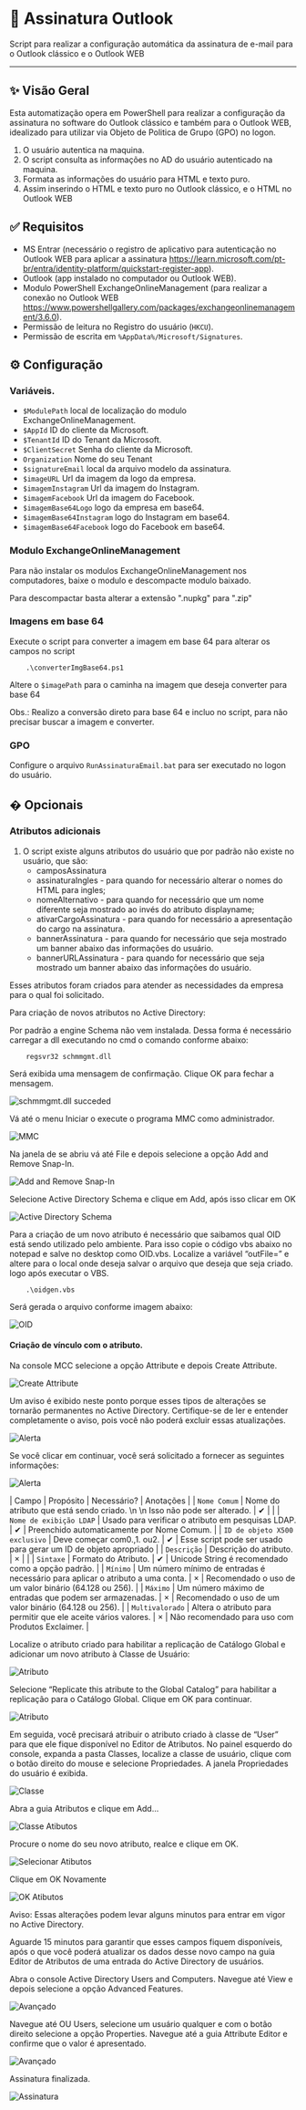 # 📨 Assinatura Outlook

Script para realizar a configuração automática da assinatura de e-mail para o Outlook clássico e o Outlook WEB 

_____________________________________________________________________________

## ✨ Visão Geral

Esta automatização opera em PowerShell para realizar a configuração da assinatura no software do Outlook clássico e também para o Outlook WEB, idealizado para utilizar via Objeto de Politica de Grupo (GPO) no logon. 

1. O usuário autentica na maquina.
2. O script consulta as informações no AD do usuário autenticado na maquina.
3. Formata as informações do usuário para HTML e texto puro.
4. Assim inserindo o HTML e texto puro no Outlook clássico, e o HTML no Outlook WEB 

## ✅ Requisitos

- MS Entrar (necessário o registro de aplicativo para autenticação no Outlook WEB para aplicar a assinatura https://learn.microsoft.com/pt-br/entra/identity-platform/quickstart-register-app). 
- Outlook (app instalado no computador ou Outlook WEB).
- Modulo PowerShell ExchangeOnlineManagement (para realizar a conexão no Outlook WEB https://www.powershellgallery.com/packages/exchangeonlinemanagement/3.6.0).
- Permissão de leitura no Registro do usuário (`HKCU`).  
- Permissão de escrita em `%AppData%/Microsoft/Signatures`.

## ⚙️ Configuração

### Variáveis.

- `$ModulePath` local de localização do modulo ExchangeOnlineManagement.
- `$AppId` ID do cliente da Microsoft.
- `$TenantId` ID do Tenant da Microsoft.
- `$ClientSecret` Senha do cliente da Microsoft.
- `Organization` Nome do seu Tenant
- `$signatureEmail` local da arquivo modelo da assinatura.
- `$imageURL` Url da imagem da logo da empresa.
- `$imagemInstagram` Url da imagem do Instagram. 
- `$imagemFacebook` Url da imagem do Facebook. 
- `$imagemBase64Logo` logo da empresa em base64.
- `$imagemBase64Instagram` logo do Instagram em base64.
- `$imagemBase64Facebook` logo do Facebook em base64.

### Modulo ExchangeOnlineManagement

Para não instalar os modulos ExchangeOnlineManagement nos computadores, baixe o modulo e descompacte modulo baixado.

Para descompactar basta alterar a extensão ".nupkg" para ".zip"

### Imagens em base 64

Execute o script para converter a imagem em base 64 para alterar os campos no script 

```pwsh
	.\converterImgBase64.ps1
```

Altere o `$imagePath` para o caminha na imagem que deseja converter para base 64

Obs.: Realizo a conversão direto para base 64 e incluo no script, para não precisar buscar a imagem e converter.

### GPO

Configure o arquivo `RunAssinaturaEmail.bat` para ser executado no logon do usuário.

## � Opcionais

### Atributos adicionais 

1. O script existe alguns atributos do usuário que por padrão não existe no usuário, que são: 
	- camposAssinatura
	- assinaturaIngles - para quando for necessário alterar o nomes do HTML para ingles;
	- nomeAlternativo - para quando for necessário que um nome diferente seja mostrado ao invés do atributo displayname; 
	- ativarCargoAssinatura - para quando for necessário a apresentação do cargo na assinatura. 
	- bannerAssinatura - para quando for necessário que seja mostrado um banner abaixo das informações do usuário. 
	- bannerURLAssinatura - para quando for necessário que seja mostrado um banner abaixo das informações do usuário. 

Esses atributos foram criados para atender as necessidades da empresa para o qual foi solicitado. 

Para criação de novos atributos no Active Directory: 

Por padrão a engine Schema não vem instalada. Dessa forma é necessário carregar a dll executando no cmd o comando conforme abaixo:
```pwsh
	regsvr32 schmmgmt.dll
```


Será exibida uma mensagem de confirmação. Clique OK para fechar a mensagem.

![schmmgmt.dll succeded](./img/img01.png)

Vá até o menu Iniciar o execute o programa MMC como administrador.

![MMC](./img/img02.png)

Na janela de se abriu vá até File e depois selecione a opção Add and Remove Snap-In.

![Add and Remove Snap-In](./img/img03.png)

Selecione Active Directory Schema e clique em Add, após isso clicar em OK

![Active Directory Schema ](./img/img04.png)

Para a criação de um novo atributo é necessário que saibamos qual OID está sendo utilizado pelo ambiente. Para isso copie o código vbs abaixo no notepad e salve no desktop como OID.vbs. Localize a variável “outFile=” e altere para o local onde deseja salvar o arquivo que deseja que seja criado. logo após executar o VBS.

```pwsh
	.\oidgen.vbs
```

Será gerada o arquivo conforme imagem abaixo:

![OID](./img/img07.png)

#### Criação de vínculo com o atributo.
Na console MCC selecione a opção Attribute e depois Create Attribute.

![Create Attribute](./img/img05.png)

Um aviso é exibido neste ponto porque esses tipos de alterações se tornarão permanentes no Active Directory.
Certifique-se de ler e entender completamente o aviso, pois você não poderá excluir essas atualizações.

![Alerta](./img/img06.png)

Se você clicar em continuar, você será solicitado a fornecer as seguintes informações:

![Alerta](./img/img08.png)

| Campo | Propósito | Necessário? | Anotações |
| `Nome Comum` | Nome do atributo que está sendo criado. \n \n Isso não pode ser alterado. | ✔ |  |
| `Nome de exibição LDAP` | Usado para verificar o atributo em pesquisas LDAP. | ✔ | Preenchido automaticamente por Nome Comum. |
| `ID de objeto X500 exclusivo` | Deve começar com0.,1. ou2. | ✔ | Esse script pode ser usado para gerar um ID de objeto apropriado |
| `Descrição` | Descrição do atributo. | × |  |
| `Sintaxe` | Formato do Atributo. | ✔ | Unicode String é recomendado como a opção padrão. |
| `Mínimo` | Um número mínimo de entradas é necessário para aplicar o atributo a uma conta. | × | Recomendado o uso de um valor binário (64.128 ou 256). |
| `Máximo` | Um número máximo de entradas que podem ser armazenadas. | × | Recomendado o uso de um valor binário (64.128 ou 256). |
| `Multivalorado` | Altera o atributo para permitir que ele aceite vários valores. | × | Não recomendado para uso com Produtos Exclaimer. |


Localize o atributo criado para habilitar a replicação de Catálogo Global e adicionar um novo atributo à Classe de Usuário:

![Atributo](./img/img10.png)

Selecione “Replicate this atribute to the Global Catalog” para habilitar a replicação para o Catálogo Global. Clique em OK para continuar.

![Atributo](./img/img09.png)

Em seguida, você precisará atribuir o atributo criado à classe de “User” para que ele fique disponível no Editor de Atributos.
No painel esquerdo do console, expanda a pasta Classes, localize a classe de usuário, clique com o botão direito do mouse e selecione Propriedades. A janela Propriedades do usuário é exibida.

![Classe](./img/img11.png)

Abra a guia Atributos e clique em Add...

![Classe Atibutos](./img/img12.png)

Procure o nome do seu novo atributo, realce e clique em OK.

![Selecionar Atibutos](./img/img13.png)

Clique em OK Novamente

![OK Atibutos](./img/img014.png)

Aviso: Essas alterações podem levar alguns minutos para entrar em vigor no Active Directory.

Aguarde 15 minutos para garantir que esses campos fiquem disponíveis, após o que você poderá atualizar os dados desse novo campo na guia Editor de Atributos de uma entrada do Active Directory de usuários. 

Abra o console Active Directory Users and Computers. Navegue até View e depois selecione a opção Advanced Features.

![Avançado](./img/img015.png)

Navegue até OU Users, selecione um usuário qualquer e com o botão direito selecione a opção Properties. Navegue até a guia Attribute Editor e confirme que o valor é apresentado.

![Avançado](./img/img016.png)


Assinatura finalizada.

![Assinatura](./img/Assinatura.png)
